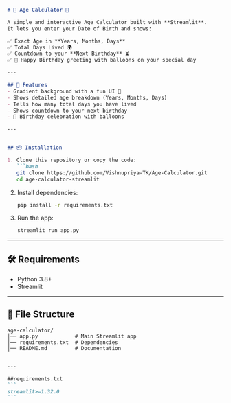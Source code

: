 ````markdown
# 🎂 Age Calculator 🎉

A simple and interactive Age Calculator built with **Streamlit**.  
It lets you enter your Date of Birth and shows:

✅ Exact Age in **Years, Months, Days**  
✅ Total Days Lived 🌍  
✅ Countdown to your **Next Birthday** ⏳  
✅ 🎊 Happy Birthday greeting with balloons on your special day  

---

## 🚀 Features
- Gradient background with a fun UI 🎨
- Shows detailed age breakdown (Years, Months, Days)
- Tells how many total days you have lived
- Shows countdown to your next birthday
- 🎂 Birthday celebration with balloons

---


## 📦 Installation

1. Clone this repository or copy the code:
   ```bash
   git clone https://github.com/Vishnupriya-TK/Age-Calculator.git
   cd age-calculator-streamlit
````

2. Install dependencies:

   ```bash
   pip install -r requirements.txt
   ```

3. Run the app:

   ```bash
   streamlit run app.py
   ```

---

## 🛠️ Requirements

* Python 3.8+
* Streamlit

---

## 📂 File Structure

```
age-calculator/
│── app.py            # Main Streamlit app
│── requirements.txt  # Dependencies
│── README.md         # Documentation
```
````markdown

---

##requirements.txt
```
streamlit>=1.32.0
```
